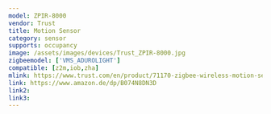 ```yaml
---
model: ZPIR-8000
vendor: Trust
title: Motion Sensor
category: sensor
supports: occupancy
image: /assets/images/devices/Trust_ZPIR-8000.jpg
zigbeemodel: ['VMS_ADUROLIGHT']
compatible: [z2m,iob,zha]
mlink: https://www.trust.com/en/product/71170-zigbee-wireless-motion-sensor-zpir-8000
link: https://www.amazon.de/dp/B074N8DN3D
link2: 
link3: 
---
```


